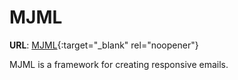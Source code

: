 # MJML

**URL**: [MJML](https://mjml.io/){:target="\_blank" rel="noopener"}

MJML is a framework for creating responsive emails.
